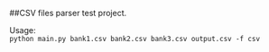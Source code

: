 ##CSV files parser test project.

Usage:  
`python main.py bank1.csv bank2.csv bank3.csv output.csv -f csv`